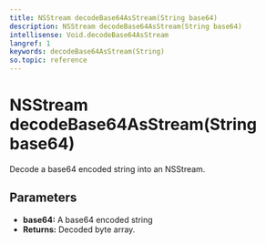 ```yaml
---
title: NSStream decodeBase64AsStream(String base64)
description: NSStream decodeBase64AsStream(String base64)
intellisense: Void.decodeBase64AsStream
langref: 1
keywords: decodeBase64AsStream(String)
so.topic: reference
---
```


# NSStream decodeBase64AsStream(String base64)

Decode a base64 encoded string into an NSStream.

## Parameters

* **base64:** A base64 encoded string
* **Returns:** Decoded byte array.
